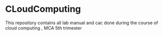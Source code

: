 # CLoudComputing
This repository contains all lab manual and cac done during the course of cloud computing , MCA 5th trimester
